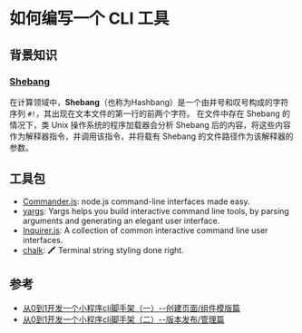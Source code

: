 # 如何编写一个 CLI 工具

## 背景知识

### [Shebang](https://en.wikipedia.org/wiki/Shebang_(Unix))

在计算领域中，**Shebang**（也称为Hashbang）是一个由井号和叹号构成的字符序列 `#!`，其出现在文本文件的第一行的前两个字符。 在文件中存在 Shebang 的情况下，类 Unix 操作系统的程序加载器会分析 Shebang 后的内容，将这些内容作为解释器指令，并调用该指令，并将载有 Shebang 的文件路径作为该解释器的参数。


## 工具包

- [Commander.js]: node.js command-line interfaces made easy.
- [yargs]: Yargs helps you build interactive command line tools, by parsing arguments and generating an elegant user interface.
- [Inquirer.js]: A collection of common interactive command line user interfaces.
- [chalk]: 🖍 Terminal string styling done right.

[Commander.js]: https://github.com/tj/commander.js
[yargs]: https://github.com/yargs/yargs
[Inquirer.js]: https://github.com/SBoudrias/Inquirer.js
[chalk]: https://github.com/chalk/chalk


## 参考

- [从0到1开发一个小程序cli脚手架（一）--创建页面/组件模版篇](https://juejin.cn/post/6844903892170309646) 
- [从0到1开发一个小程序cli脚手架（二）--版本发布/管理篇](https://juejin.cn/post/6844903906363834375) 

